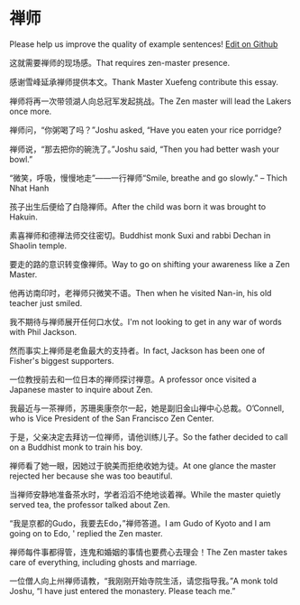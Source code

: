 # 禅师

Please help us improve the quality of example sentences! [Edit on Github](https://github.com/jiyushe/jiyu-example-sentence-source/blob/main/chinese/chanshi.md)

<p><span class="chinese">这就需要禅师的现场感。</span><span class="english">That requires zen-master presence.</span></p>

<p><span class="chinese">感谢雪峰延承禅师提供本文。</span><span class="english">Thank Master Xuefeng contribute this essay.</span></p>

<p><span class="chinese">禅师将再一次带领湖人向总冠军发起挑战。</span><span class="english">The Zen master will lead the Lakers once more.</span></p>

<p><span class="chinese">禅师问，“你粥喝了吗？”</span><span class="english">Joshu asked, “Have you eaten your rice porridge?</span></p>

<p><span class="chinese">禅师说，“那去把你的碗洗了。”</span><span class="english">Joshu said, “Then you had better wash your bowl.”</span></p>

<p><span class="chinese">“微笑，呼吸，慢慢地走”——一行禅师</span><span class="english">“Smile, breathe and go slowly.” – Thich Nhat Hanh</span></p>

<p><span class="chinese">孩子出生后便给了白隐禅师。</span><span class="english">After the child was born it was brought to Hakuin.</span></p>

<p><span class="chinese">素喜禅师和德禅法师交往密切。</span><span class="english">Buddhist monk Suxi and rabbi Dechan in Shaolin temple.</span></p>

<p><span class="chinese">要走的路的意识转变像禅师。</span><span class="english">Way to go on shifting your awareness like a Zen Master.</span></p>

<p><span class="chinese">他再访南印时，老禅师只微笑不语。</span><span class="english">Then when he visited Nan-in, his old teacher just smiled.</span></p>

<p><span class="chinese">我不期待与禅师展开任何口水仗。</span><span class="english">I'm not looking to get in any war of words with Phil Jackson.</span></p>

<p><span class="chinese">然而事实上禅师是老鱼最大的支持者。</span><span class="english">In fact, Jackson has been one of Fisher's biggest supporters.</span></p>

<p><span class="chinese">一位教授前去和一位日本的禅师探讨禅意。</span><span class="english">A professor once visited a Japanese master to inquire about Zen.</span></p>

<p><span class="chinese">我最近与一茶禅师，苏珊奥康奈尔一起，她是副旧金山禅中心总裁。</span><span class="english">O’Connell, who is Vice President of the San Francisco Zen Center.</span></p>

<p><span class="chinese">于是，父亲决定去拜访一位禅师，请他训练儿子。</span><span class="english">So the father decided to call on a Buddhist monk to train his boy.</span></p>

<p><span class="chinese">禅师看了她一眼，因她过于貌美而拒绝收她为徒。</span><span class="english">At one glance the master rejected her because she was too beautiful.</span></p>

<p><span class="chinese">当禅师安静地准备茶水时，学者滔滔不绝地谈着禅。</span><span class="english">While the master quietly served tea, the professor talked about Zen.</span></p>

<p><span class="chinese">“我是京都的Gudo，我要去Edo，”禅师答道。</span><span class="english">I am Gudo of Kyoto and I am going on to Edo, ' replied the Zen master.</span></p>

<p><span class="chinese">禅师每件事都得管，连鬼和婚姻的事情也要费心去理会！</span><span class="english">The Zen master takes care of everything, including ghosts and marriage.</span></p>

<p><span class="chinese">一位僧人向上州禅师请教，“我刚刚开始寺院生活，请您指导我。”</span><span class="english">A monk told Joshu, “I have just entered the monastery. Please teach me.”</span></p>

